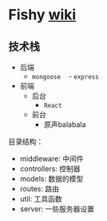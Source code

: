 # Fishy [wiki](https://github.com/fishying/fishy/wiki)

## 技术栈

- 后端
    - `mongoose`
    - `express`
- 前端
    - 后台
        - `React`
    - 前台
        - 原声balabala


目录结构：

* middleware: 中间件
* controllers: 控制器
* models: 数据的模型
* routes: 路由
* util: 工具函数
* server: 一些服务器设置
